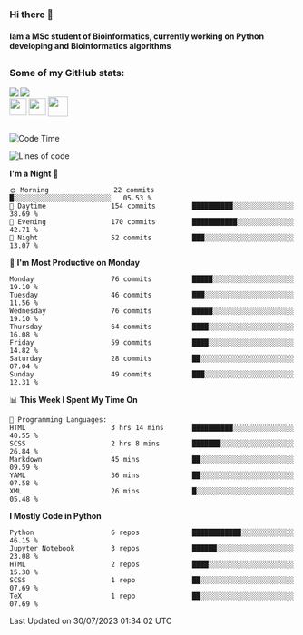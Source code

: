 ### Hi there 👋
#### Iam a MSc student of Bioinformatics, currently working on Python developing and Bioinformatics algorithms

##
### Some of my GitHub stats:

<div>
  <a href="https://github.com/AdrianoSilva19/AdrianoSilva19">
    <img heigth="180" align="left" src="https://github-readme-stats.vercel.app/api?username=AdrianoSilva19&count_private=true&include_all_comits=true&show_icons=true&theme=dracula" />
    <img heigth="180" align="center" src="https://github-readme-stats.vercel.app/api/top-langs/?username=AdrianoSilva19&langs_count=3&theme=dracula" />
  </a>
</div>

<div style="display:inline_block">
  <img align="center" heigth="30" width="30" src="https://cdn.jsdelivr.net/gh/devicons/devicon/icons/python/python-plain.svg" />
  <img align="center" heigth="30" width="30" src="https://cdn.jsdelivr.net/gh/devicons/devicon/icons/r/r-original.svg" />
  <img align="center" heigth="35" width="35" src="https://cdn.jsdelivr.net/gh/devicons/devicon/icons/neo4j/neo4j-original.svg" />
</div>

##

<!--START_SECTION:waka-->
![Code Time](http://img.shields.io/badge/Code%20Time-336%20hrs%2026%20mins-blue)

![Lines of code](https://img.shields.io/badge/From%20Hello%20World%20I%27ve%20Written-1.2%20million%20lines%20of%20code-blue)

**I'm a Night 🦉** 

```text
🌞 Morning                22 commits          █░░░░░░░░░░░░░░░░░░░░░░░░   05.53 % 
🌆 Daytime                154 commits         ██████████░░░░░░░░░░░░░░░   38.69 % 
🌃 Evening                170 commits         ███████████░░░░░░░░░░░░░░   42.71 % 
🌙 Night                  52 commits          ███░░░░░░░░░░░░░░░░░░░░░░   13.07 % 
```
📅 **I'm Most Productive on Monday** 

```text
Monday                   76 commits          █████░░░░░░░░░░░░░░░░░░░░   19.10 % 
Tuesday                  46 commits          ███░░░░░░░░░░░░░░░░░░░░░░   11.56 % 
Wednesday                76 commits          █████░░░░░░░░░░░░░░░░░░░░   19.10 % 
Thursday                 64 commits          ████░░░░░░░░░░░░░░░░░░░░░   16.08 % 
Friday                   59 commits          ████░░░░░░░░░░░░░░░░░░░░░   14.82 % 
Saturday                 28 commits          ██░░░░░░░░░░░░░░░░░░░░░░░   07.04 % 
Sunday                   49 commits          ███░░░░░░░░░░░░░░░░░░░░░░   12.31 % 
```


📊 **This Week I Spent My Time On** 

```text
💬 Programming Languages: 
HTML                     3 hrs 14 mins       ██████████░░░░░░░░░░░░░░░   40.55 % 
SCSS                     2 hrs 8 mins        ███████░░░░░░░░░░░░░░░░░░   26.84 % 
Markdown                 45 mins             ██░░░░░░░░░░░░░░░░░░░░░░░   09.59 % 
YAML                     36 mins             ██░░░░░░░░░░░░░░░░░░░░░░░   07.58 % 
XML                      26 mins             █░░░░░░░░░░░░░░░░░░░░░░░░   05.48 % 
```

**I Mostly Code in Python** 

```text
Python                   6 repos             ████████████░░░░░░░░░░░░░   46.15 % 
Jupyter Notebook         3 repos             ██████░░░░░░░░░░░░░░░░░░░   23.08 % 
HTML                     2 repos             ████░░░░░░░░░░░░░░░░░░░░░   15.38 % 
SCSS                     1 repo              ██░░░░░░░░░░░░░░░░░░░░░░░   07.69 % 
TeX                      1 repo              ██░░░░░░░░░░░░░░░░░░░░░░░   07.69 % 
```




 Last Updated on 30/07/2023 01:34:02 UTC
<!--END_SECTION:waka-->






<!--

Here are some ideas to get you started:

- 🔭 I’m currently working on ...
- 🌱 I’m currently learning ...
- 👯 I’m looking to collaborate on ...
- 🤔 I’m looking for help with ...
- 💬 Ask me about ...
- 📫 How to reach me: ...
- 😄 Pronouns: ...
- ⚡ Fun fact: ...
-->
